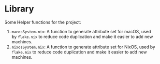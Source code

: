 # Library

Some Helper functions for the project:

1. `macosSystem.nix`: A function to generate attribute set for macOS, used by `flake.nix` to reduce code duplication and make it easier to add new machines.
2. `nixosSystem.nix`: A function to generate attribute set for NixOS, used by `flake.nix` to reduce code duplication and make it easier to add new machines.


